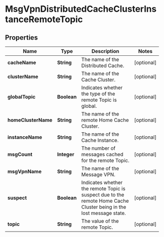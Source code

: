 
# MsgVpnDistributedCacheClusterInstanceRemoteTopic

## Properties
Name | Type | Description | Notes
------------ | ------------- | ------------- | -------------
**cacheName** | **String** | The name of the Distributed Cache. |  [optional]
**clusterName** | **String** | The name of the Cache Cluster. |  [optional]
**globalTopic** | **Boolean** | Indicates whether the type of the remote Topic is global. |  [optional]
**homeClusterName** | **String** | The name of the remote Home Cache Cluster. |  [optional]
**instanceName** | **String** | The name of the Cache Instance. |  [optional]
**msgCount** | **Integer** | The number of messages cached for the remote Topic. |  [optional]
**msgVpnName** | **String** | The name of the Message VPN. |  [optional]
**suspect** | **Boolean** | Indicates whether the remote Topic is suspect due to the remote Home Cache Cluster being in the lost message state. |  [optional]
**topic** | **String** | The value of the remote Topic. |  [optional]



